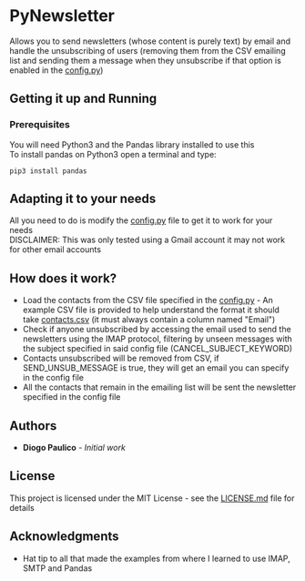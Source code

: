 # PyNewsletter

Allows you to send newsletters (whose content is purely text) by email and handle the unsubscribing of users (removing them from the CSV emailing list and sending them a message when they unsubscribe if that option is enabled in the [config.py](config.py))

## Getting it up and Running


### Prerequisites

You will need Python3 and the Pandas library installed to use this <br/>
To install pandas on Python3 open a terminal and type:
```
pip3 install pandas
```

## Adapting it to your needs


All you need to do is modify the [config.py](config.py) file to get it to work for your needs<br/>
DISCLAIMER: This was only tested using a Gmail account it may not work for other email accounts

## How does it work?

* Load the contacts from the CSV file specified in the [config.py](config.py) - An example CSV file is provided to help understand the format it should take [contacts.csv](contacts.csv) (it must always contain a column named "Email")
* Check if anyone unsubscribed by accessing the email used to send the newsletters using the IMAP protocol, filtering by unseen messages with the subject specified in said config file (CANCEL_SUBJECT_KEYWORD)
* Contacts unsubscribed will be removed from CSV, if SEND_UNSUB_MESSAGE is true, they will get an email you can specify in the config file
* All the contacts that remain in the emailing list will be sent the newsletter specified in the config file

## Authors

* **Diogo Paulico** - *Initial work*

## License

This project is licensed under the MIT License - see the [LICENSE.md](LICENSE.md) file for details

## Acknowledgments

* Hat tip to all that made the examples from where I learned to use IMAP, SMTP and Pandas
